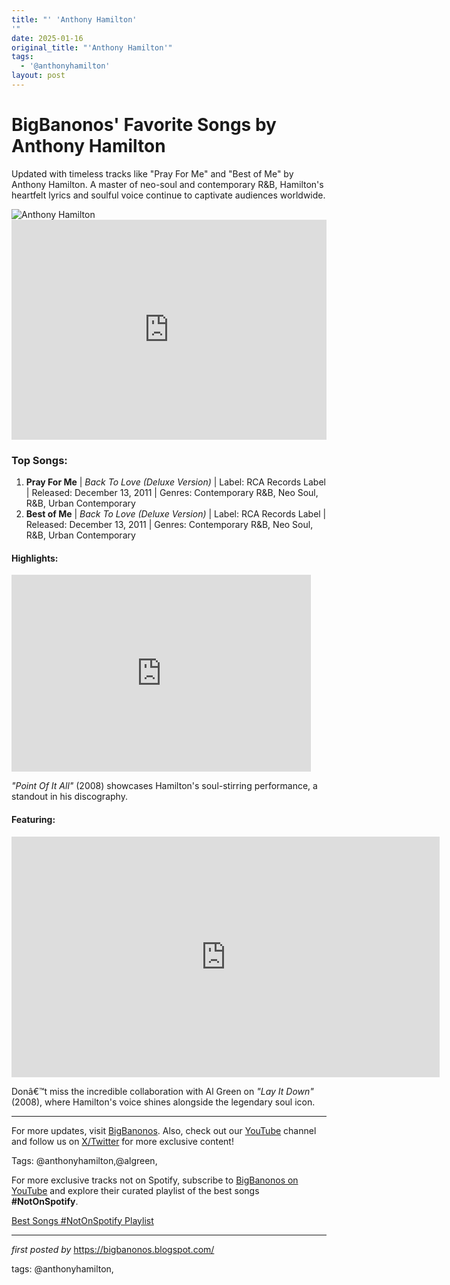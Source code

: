 ```yaml
---
title: "' 'Anthony Hamilton'
'"
date: 2025-01-16
original_title: "'Anthony Hamilton'"
tags:
  - '@anthonyhamilton'
layout: post
---
```

<!-- Title of the Post -->
<h1 >BigBanonos' Favorite Songs by Anthony Hamilton</h1> <!-- Introductory Text -->
<p >Updated with timeless tracks like "Pray For Me" and "Best of Me" by Anthony Hamilton. A master of neo-soul and contemporary R&B, Hamilton's heartfelt lyrics and soulful voice continue to captivate audiences worldwide.</p> <!-- Featured Image -->
<div > <img src="https://i.scdn.co/image/ab67616d00001e025a3674edc4d1a323df9b8c76" alt="Anthony Hamilton">
</div> <!-- Spotify Playlist Embed -->
<div > <iframe src="https://open.spotify.com/embed/playlist/2Uy0cNKoffqALcO6sMg2mx?utm_source=generator" width="100%" height="352" frameborder="0" allowfullscreen="" allow="autoplay; clipboard-write; encrypted-media; fullscreen; picture-in-picture" loading="lazy"></iframe>
</div> <!-- Song Information -->
<h3>Top Songs:</h3>
<ol> <li><strong>Pray For Me</strong> | <em>Back To Love (Deluxe Version)</em> | Label: RCA Records Label | Released: December 13, 2011 | Genres: Contemporary R&B, Neo Soul, R&B, Urban Contemporary</li> <li><strong>Best of Me</strong> | <em>Back To Love (Deluxe Version)</em> | Label: RCA Records Label | Released: December 13, 2011 | Genres: Contemporary R&B, Neo Soul, R&B, Urban Contemporary</li>
</ol> <!-- YouTube Video Embeds -->
<div > <h4>Highlights:</h4> <iframe width="95%" height="315" src="https://www.youtube.com/embed/jyW6ww4U1lM?list=PLtuNtuTatqI2tJRg8ftB5KKlAKvSO4P5t" frameborder="0" allowfullscreen></iframe> <p><em>"Point Of It All"</em> (2008) showcases Hamilton's soul-stirring performance, a standout in his discography.</p>
</div> <div > <h4>Featuring:</h4>
<iframe width="685" height="385" src="https://www.youtube.com/embed/mLzvaIoSzvM" title="Al Green - Lay It Down (Ft Anthony Hamilton)" frameborder="0" allow="accelerometer; autoplay; clipboard-write; encrypted-media; gyroscope; picture-in-picture; web-share" referrerpolicy="strict-origin-when-cross-origin" allowfullscreen></iframe> <p>Donâ€™t miss the incredible collaboration with Al Green on <em>"Lay It Down"</em> (2008), where Hamilton's voice shines alongside the legendary soul icon.</p>
</div> <!-- Footer Links -->
<hr />
<p >For more updates, visit <a href="https://bigbanonos.blogspot.com/" target="_blank">BigBanonos</a>. Also, check out our <a href="https://www.youtube.com/@BigBanonos" target="_blank">YouTube</a> channel and follow us on <a href="https://x.com/bigbanonos" target="_blank">X/Twitter</a> for more exclusive content!</p> <!-- Tags -->
<p >Tags: @anthonyhamilton,@algreen,</p>


<!--Subscribe and Playlist Links-->
<div>
    <p>For more exclusive tracks not on Spotify, subscribe to <a href="https://www.youtube.com/@BigBanonos" target="_blank">BigBanonos on YouTube</a> and explore their curated playlist of the best songs <strong>#NotOnSpotify</strong>.</p>
    <p><a href="https://www.youtube.com/playlist?list=PLtuNtuTatqI0kFahUCbtbfenC_ET5O_tr" target="_blank">Best Songs #NotOnSpotify Playlist<br /></a></p></div>

<hr />

<p><em>first posted by</em> <a href="https://bigbanonos.blogspot.com/" rel="noopener" target="_new">https://bigbanonos.blogspot.com/</a></p>

<p>tags: @anthonyhamilton,</p>
